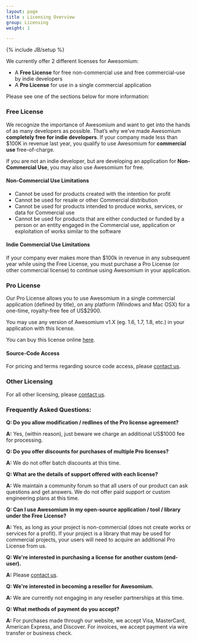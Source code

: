 ```yaml
---
layout: page
title : Licensing Overview
group: Licensing
weight: 1

---
```

{% include JB/setup %}


We currently offer 2 different licenses for Awesomium:

 * A **Free License** for free non-commercial use and free commercial-use by indie developers
 * A **Pro License** for use in a single commercial application

Please see one of the sections below for more information:

### Free License

We recognize the importance of Awesomium and want to get into the hands of as many developers as possible. That’s why we’ve made Awesomium **completely free for indie developers**. If your company made less than $100K in revenue last year, you qualify to use Awesomium for **commercial use** free-of-charge.

If you are not an indie developer, but are developing an application for **Non-Commercial Use**, you may also use Awesomium for free.

#### Non-Commercial Use Limitations

 * Cannot be used for products created with the intention for profit
 * Cannot be used for resale or other Commercial distribution
 * Cannot be used for products intended to produce works, services, or data for Commercial use
 * Cannot be used for products that are either conducted or funded by a person or an entity engaged in the Commercial use, application or exploitation of works similar to the software

#### Indie Commercial Use Limitations

If your company ever makes more than $100k in revenue in any subsequent year while using the Free License, you must purchase a Pro License (or other commercial license) to continue using Awesomium in your application.

### Pro License

Our Pro License allows you to use Awesomium in a single commercial application (defined by title), on any platform (Windows and Mac OSX) for a one-time, royalty-free fee of US$2900.

You may use any version of Awesomium v1.X (eg. 1.6, 1.7, 1.8, etc.) in your application with this license.

You can buy this license online [here](https://www.awesomium.com/buy/).

#### Source-Code Access

For pricing and terms regarding source code access, please [contact us](mailto:sales@awesomium.com).

### Other Licensing

For all other licensing, please [contact us](mailto:sales@awesomium.com).

### Frequently Asked Questions:

**Q: Do you allow modification / redlines of the Pro license agreement?**

**A:** Yes, (within reason), just beware we charge an additional US$1000 fee for processing.

**Q: Do you offer discounts for purchases of multiple Pro licenses?**

**A:** We do not offer batch discounts at this time.

**Q: What are the details of support offered with each license?**

**A:** We maintain a community forum so that all users of our product can ask questions and get answers. We do not offer paid support or custom engineering plans at this time.

**Q: Can I use Awesomium in my open-source application / tool / library under the Free License?**

**A:** Yes, as long as your project is non-commercial (does not create works or services for a profit). If your project is a library that may be used for commercial projects, your users will need to acquire an additional Pro License from us.

**Q: We're interested in purchasing a license for another custom (end-user).**

**A:** Please [contact us](mailto:sales@awesomium.com).

**Q: We're interested in becoming a reseller for Awesomium.**

**A:** We are currently not engaging in any reseller partnerships at this time.

**Q: What methods of payment do you accept?**

**A:** For purchases made through our website, we accept Visa, MasterCard, American Express, and Discover. For invoices, we accept payment via wire transfer or business check.

 